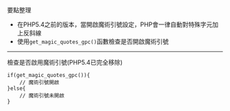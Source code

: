 要點整理
- 在PHP5.4之前的版本，當開啟魔術引號設定，PHP會一律自動對特殊字元加上反斜線
- 使用`get_magic_quotes_gpc()`函數檢查是否開啟魔術引號

---

檢查是否啟用魔術引號(PHP5.4已完全移除)
```
if(get_magic_quotes_gpc()){
	// 魔術引號開啟
}else{
	// 魔術引號未開啟
}
```